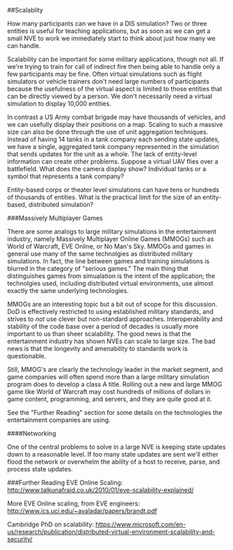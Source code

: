 ##Scalablity

How many participants can we have in a DIS simulation? Two or three entities is useful for teaching applications, but as soon as we can get a small NVE to work we immediately start to think about just how many we can handle. 

Scalability can be important for some military applications, though not all. If we're trying to train for call of indirect fire then being able to handle only a few participants may be fine. Often virtual simulations such as flight simulators or vehicle trainers don't need large numbers of participants because the usefulness of the virtual aspect is limited to those entities that can be directly viewed by a person. We don't necessarily need a virtual simulation to display 10,000 entities. 

In contrast a US Army combat brigade may have thousands of vehicles, and we can usefully display their positions on a map. Scaling to such a massive size can also be done through the use of unit aggregation techniques. Instead of having 14 tanks in a tank company each sending state updates, we have a single, aggregated tank company represented in the simulation that sends updates for the unit as a whole. The lack of entity-level information can create other problems. Suppose a virtual UAV flies over a battlefield. What does the camera display show? Individual tanks or a symbol that represents a tank company?

Entity-based corps or theater level simulations can have tens or hundreds of thousands of entities. What is the practical limit for the size of an entity-based, distributed simulation?

###Massively Multiplayer Games

There are some analogs to large military simulations in the entertainment industry, namely Massively Multiplayer Online Games (MMOGs) such as World of Warcraft, EVE Online, or No Man's Sky. MMOGs and games in general use many of the same technolgies as distributed military simulations. In fact, the line between games and training simulations is blurred in the category of "serious games." The main thing that distinguishes games from simualation is the intent of the application; the technolgies used, including distributed virtual environments, use almost exactly the same underlying technologies. 

MMOGs are an interesting topic but a bit out of scope for this discussion. DoD is effectively restricted to using established military standards, and strives to _not_ use clever but non-standard approaches. Interoperability and stability of the code base over a period of decades is usually more important to us than sheer scalability. The good news is that the entertainment industry has shown NVEs can scale to large size. The bad news is that the longevity and amenability to standards work is questionable.

Still, MMOG's are clearly the technology leader in the market segment, and game companies will often spend more than a large military simulation program does to develop a class A title. Rolling out a new and large MMOG game like World of Warcraft may cost hundreds of millions of dollars in game content, programming, and servers, and they are quite good at it. 

See the "Further Reading" section for some details on the technologies the entertainment companies are using. 

####Networking

One of the central problems to solve in a large NVE is keeping state updates down to a reasonable level. If too many state updates are sent we'll either flood the network or overwhelm the ability of a host to receive, parse, and process state updates.

 




###Further Reading
EVE Online Scaling: http://www.talkunafraid.co.uk/2010/01/eve-scalability-explained/

More EVE Online scaling, from EVE engineers: http://www.ics.uci.edu/~avaladar/papers/brandt.pdf

Cambridge PhD on scalability: https://www.microsoft.com/en-us/research/publication/distributed-virtual-environment-scalability-and-security/
